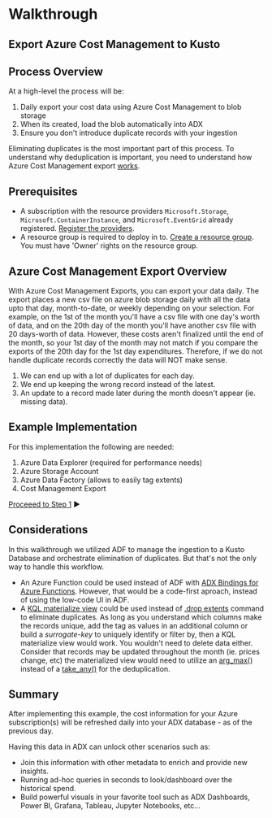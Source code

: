 # Walkthrough
## Export Azure Cost Management to Kusto

## Process Overview
At a high-level the process will be:
1. Daily export your cost data using Azure Cost Management to blob storage
2. When its created, load the blob automatically into ADX
3. Ensure you don't introduce duplicate records with your ingestion

Eliminating duplicates is the most important part of this process. To understand why deduplication is important, you need to understand how Azure Cost Management export [works](https://learn.microsoft.com/azure/cost-management-billing/costs/tutorial-export-acm-data).

## Prerequisites
* A subscription with the resource providers `Microsoft.Storage`, `Microsoft.ContainerInstance`, and `Microsoft.EventGrid` already registered. [Register the providers](https://docs.microsoft.com/en-us/azure/azure-resource-manager/management/resource-providers-and-types#azure-cli).
* A resource group is required to deploy in to. [Create a resource group](https://docs.microsoft.com/en-us/azure/azure-resource-manager/management/manage-resource-groups-cli#create-resource-groups). You must have 'Owner' rights on the resource group.
## Azure Cost Management Export Overview

With Azure Cost Management Exports, you can export your data daily. The export places a new csv file on azure blob storage daily with all the data upto that day, month-to-date, or weekly depending on your selection. For example, on the 1st of the month you'll have a csv file with one day's worth of data, and on the 20th day of the month you'll have another csv file with 20 days-worth of data. However, these costs aren't finalized until the end of the month, so your 1st day of the month may not match if you compare the exports of the 20th day for the 1st day expenditures. Therefore, if we do not handle duplicate records correctly the data will NOT make sense.

1. We can end up with a lot of duplicates for each day.
2. We end up keeping the wrong record instead of the latest.
3. An update to a record made later during the month doesn't appear (ie. missing data).

## Example Implementation
For this implementation the following are needed:
1. Azure Data Explorer (required for performance needs)
2. Azure Storage Account
3. Azure Data Factory (allows to easily tag extents)
4. Cost Management Export

[Proceeed to Step 1](step1.md) ▶️


## Considerations
In this walkthrough we utilized ADF to manage the ingestion to a Kusto Database and orchestrate elimination of duplicates. But that's not the only way to handle this workflow.

- An Azure Function could be used instead of ADF with [ADX Bindings for Azure Functions](https://techcommunity.microsoft.com/t5/azure-data-explorer-blog/azure-data-explorer-kusto-bindings-for-azure-functions-public/ba-p/3828472). However, that would be a code-first aproach, instead of using the low-code UI in ADF.
- A [KQL materialize view](https://learn.microsoft.com/azure/data-explorer/kusto/management/materialized-views/materialized-view-overview) could be used instead of [.drop extents](https://learn.microsoft.com/azure/data-explorer/kusto/management/drop-extents) command to eliminate duplicates. As long as you understand which columns make the records unique, add the tag as values in an additional column or build a *surrogate-key* to uniquely identify or filter by, then a KQL materialize view would work. You wouldn't need to delete data either. Consider that records may be updated throughout the month (ie. prices change, etc) the materialized view would need to utilize an [arg_max()](https://learn.microsoft.com/azure/data-explorer/kusto/query/max-aggfunction) instead of a [take_any()](https://learn.microsoft.com/azure/data-explorer/kusto/query/take-any-aggfunction) for the deduplication.

## Summary
After implementing this example, the cost information for your Azure subscription(s) will be refreshed daily into your ADX database - as of the previous day.

Having this data in ADX can unlock other scenarios such as:
- Join this information with other metadata to enrich and provide new insights.
- Running ad-hoc queries in seconds to look/dashboard over the historical spend.
- Build powerful visuals in your favorite tool such as ADX Dashboards, Power BI, Grafana, Tableau, Jupyter Notebooks, etc...
